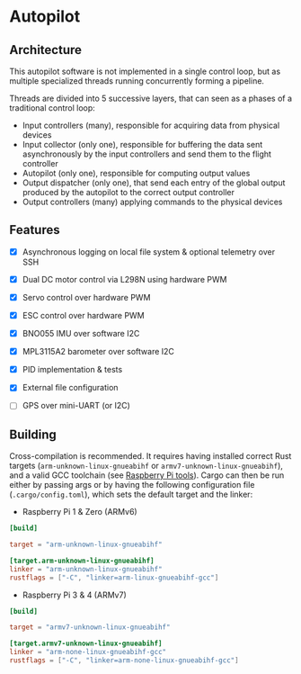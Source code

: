 # Autopilot

## Architecture

This autopilot software is not implemented in a single control loop, but as multiple specialized threads running 
concurrently forming a pipeline.

Threads are divided into 5 successive layers, that can seen as a phases of a traditional control loop:
- Input controllers (many), responsible for acquiring data from physical devices
- Input collector (only one), responsible for buffering the data sent asynchronously by the input controllers 
and send them to the flight controller
- Autopilot (only one), responsible for computing output values
- Output dispatcher (only one), that send each entry of the global output produced by the autopilot to the 
correct output controller
- Output controllers (many) applying commands to the physical devices

## Features

- [X] Asynchronous logging on local file system & optional telemetry over SSH
- [X] Dual DC motor control via L298N using hardware PWM
- [X] Servo control over hardware PWM
- [X] ESC control over hardware PWM
- [X] BNO055 IMU over software I2C
- [X] MPL3115A2 barometer over software I2C
- [X] PID implementation & tests
- [X] External file configuration
- [ ] GPS over mini-UART (or I2C)


## Building

Cross-compilation is recommended. It requires having installed correct Rust targets 
 (`arm-unknown-linux-gnueabihf` or `armv7-unknown-linux-gnueabihf`), and a valid GCC toolchain (see 
 [Raspberry Pi tools](https://github.com/raspberrypi/tools)). Cargo can then be run either by passing args or by having 
 the following configuration file (`.cargo/config.toml`), which sets the default target and the linker:

- Raspberry Pi 1 & Zero (ARMv6)
```toml
[build]

target = "arm-unknown-linux-gnueabihf"

[target.arm-unknown-linux-gnueabihf]
linker = "arm-unknown-linux-gnueabihf"
rustflags = ["-C", "linker=arm-linux-gnueabihf-gcc"]
```

- Raspberry Pi 3 & 4 (ARMv7)
```toml
[build]

target = "armv7-unknown-linux-gnueabihf"

[target.armv7-unknown-linux-gnueabihf]
linker = "arm-none-linux-gnueabihf-gcc"
rustflags = ["-C", "linker=arm-none-linux-gnueabihf-gcc"]
```